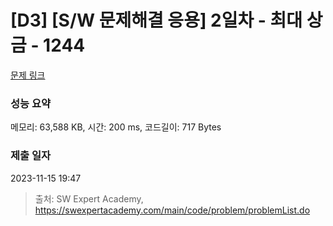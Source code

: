 # [D3] [S/W 문제해결 응용] 2일차 - 최대 상금 - 1244 

[문제 링크](https://swexpertacademy.com/main/code/problem/problemDetail.do?contestProbId=AV15Khn6AN0CFAYD) 

### 성능 요약

메모리: 63,588 KB, 시간: 200 ms, 코드길이: 717 Bytes

### 제출 일자

2023-11-15 19:47



> 출처: SW Expert Academy, https://swexpertacademy.com/main/code/problem/problemList.do
